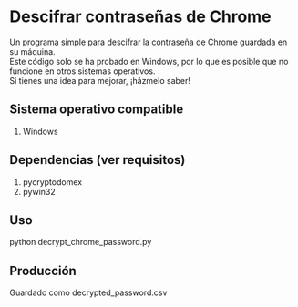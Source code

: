 # Descifrar contraseñas de Chrome
Un programa simple para descifrar la contraseña de Chrome guardada en su máquina. <br>
Este código solo se ha probado en Windows, por lo que es posible que no funcione en otros sistemas operativos.<br>
Si tienes una idea para mejorar, ¡házmelo saber!<br>

## Sistema operativo compatible
1. Windows

## Dependencias (ver requisitos)

1. pycryptodomex
2. pywin32

## Uso
python decrypt_chrome_password.py<br>

## Producción
Guardado como decrypted_password.csv
